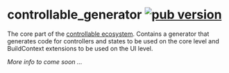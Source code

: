 # controllable_generator [![pub version][pub-version-img]][pub-version-url]

The core part of the [controllable ecosystem](https://github.com/nivisi/controllable). Contains a generator that generates code for controllers and states to be used on the core level and BuildContext extensions to be used on the UI level.

_More info to come soon ..._

<!-- References -->
[pub-version-img]: https://img.shields.io/badge/pub-v0.0.7-green
[pub-version-url]: https://pub.dev/packages/controllable_generator